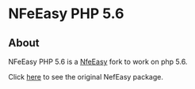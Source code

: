 # NFeEasy PHP 5.6

## About

NFeEasy PHP 5.6 is a [NfeEasy][1] fork to work on php 5.6.

Click [here][1] to see the original NefEasy package.

[1]: https://github.com/bfgasparin/NFeEasy